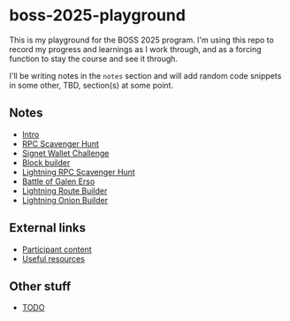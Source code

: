 # boss-2025-playground

This is my playground for the BOSS 2025 program. I'm using this repo to record my progress and learnings as I work through, and as a forcing function to stay the course and see it through.

I'll be writing notes in the `notes` section and will add random code snippets in some other, TBD, section(s) at some point.

## Notes
- [Intro](notes/0-intro.md)
- [RPC Scavenger Hunt](notes/1-rpc-scavenger-hunt.md)
- [Signet Wallet Challenge](notes/2-signet-wallet-challenge.md)
- [Block builder](notes/3-block-builder.md)
- [Lightning RPC Scavenger Hunt](notes/4-lightning-rpc-scavenger-hunt.md)
- [Battle of Galen Erso](notes/5-battle-of-galen-erso.md)
- [Lightning Route Builder](notes/6-lightning-route-builder.md)
- [Lightning Onion Builder](notes/7-lightning-onion-builder.md)
## External links
- [Participant content](participant-content.md)
- [Useful resources](useful-resources.md)

## Other stuff
- [TODO](TODO.md)
